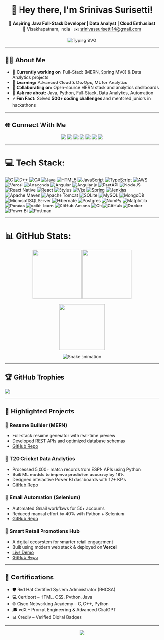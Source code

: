 <h1 align="center">💫 Hey there, I'm Srinivas Surisetti!</h1>

<p align="center">
  🚀 <b>Aspiring Java Full-Stack Developer | Data Analyst | Cloud Enthusiast</b><br>
  📍 Visakhapatnam, India · ✉️ <a href="mailto:srinivassurisetti14@gmail.com">srinivassurisetti14@gmail.com</a>
</p>

<div align="center">
  <img src="https://readme-typing-svg.demolab.com?font=Fira+Code&size=26&pause=1000&center=true&vCenter=true&width=700&color=%2300E7FF&lines=%F0%9F%92%BB%20Java%20Full%20Stack%20Developer;%E2%9A%A1%20MERN%20Stack%20Developer;%F0%9F%93%8A%20Data%20Analyst%20%7C%20Cloud%20Enthusiast;%F0%9F%9A%80%20Always%20learning%20new%20tech!" alt="Typing SVG" />
</div>




---

## 👨‍💻 About Me

- 🔭 **Currently working on:** Full-Stack (MERN, Spring MVC) & Data Analytics projects  
- 🌱 **Learning:** Advanced Cloud & DevOps, ML for Analytics  
- 👯 **Collaborating on:** Open-source MERN stack and analytics dashboards  
- 💬 **Ask me about:** Java, Python, Full-Stack, Data Analytics, Automation  
- ⚡ **Fun Fact:** Solved **500+ coding challenges** and mentored juniors in hackathons  

---

## 🌐 Connect With Me

<p align="center">
  <a href="https://discord.gg/cgyHN7nU"><img src="https://img.shields.io/badge/Discord-5865F2?logo=discord&logoColor=white&style=for-the-badge"></a>
  <a href="https://www.facebook.com/srinvasu.surisetti"><img src="https://img.shields.io/badge/Facebook-1877F2?logo=facebook&logoColor=white&style=for-the-badge"></a>
  <a href="https://www.instagram.com/srinivas.surisetti/"><img src="https://img.shields.io/badge/Instagram-E4405F?logo=instagram&logoColor=white&style=for-the-badge"></a>
  <a href="https://www.linkedin.com/in/srinivas-surisetti-3083a5250/"><img src="https://img.shields.io/badge/LinkedIn-0077B5?logo=linkedin&logoColor=white&style=for-the-badge"></a>
  <a href="https://stackoverflow.com/users/31066916/srinivas-sri"><img src="https://img.shields.io/badge/Stackoverflow-FE7A16?logo=stack-overflow&logoColor=white&style=for-the-badge"></a>
  <a href="https://x.com/sri_n_vasu"><img src="https://img.shields.io/badge/X-000000?logo=x&logoColor=white&style=for-the-badge"></a>
  <a href="mailto:srinivassurisetti14@gmail.com"><img src="https://img.shields.io/badge/Gmail-D14836?logo=gmail&logoColor=white&style=for-the-badge"></a>
</p>

---
# 💻 Tech Stack:
![C](https://img.shields.io/badge/c-%2300599C.svg?style=for-the-badge&logo=c&logoColor=white) ![C++](https://img.shields.io/badge/c++-%2300599C.svg?style=for-the-badge&logo=c%2B%2B&logoColor=white) ![C#](https://img.shields.io/badge/c%23-%23239120.svg?style=for-the-badge&logo=csharp&logoColor=white) ![Java](https://img.shields.io/badge/java-%23ED8B00.svg?style=for-the-badge&logo=openjdk&logoColor=white) ![HTML5](https://img.shields.io/badge/html5-%23E34F26.svg?style=for-the-badge&logo=html5&logoColor=white) ![JavaScript](https://img.shields.io/badge/javascript-%23323330.svg?style=for-the-badge&logo=javascript&logoColor=%23F7DF1E) ![TypeScript](https://img.shields.io/badge/typescript-%23007ACC.svg?style=for-the-badge&logo=typescript&logoColor=white) ![AWS](https://img.shields.io/badge/AWS-%23FF9900.svg?style=for-the-badge&logo=amazon-aws&logoColor=white) ![Vercel](https://img.shields.io/badge/vercel-%23000000.svg?style=for-the-badge&logo=vercel&logoColor=white) ![Anaconda](https://img.shields.io/badge/Anaconda-%2344A833.svg?style=for-the-badge&logo=anaconda&logoColor=white) ![Angular](https://img.shields.io/badge/angular-%23DD0031.svg?style=for-the-badge&logo=angular&logoColor=white) ![Angular.js](https://img.shields.io/badge/angular.js-%23E23237.svg?style=for-the-badge&logo=angularjs&logoColor=white) ![FastAPI](https://img.shields.io/badge/FastAPI-005571?style=for-the-badge&logo=fastapi) ![NodeJS](https://img.shields.io/badge/node.js-6DA55F?style=for-the-badge&logo=node.js&logoColor=white) ![React Native](https://img.shields.io/badge/react_native-%2320232a.svg?style=for-the-badge&logo=react&logoColor=%2361DAFB) ![React](https://img.shields.io/badge/react-%2320232a.svg?style=for-the-badge&logo=react&logoColor=%2361DAFB) ![Stylus](https://img.shields.io/badge/stylus-%23ff6347.svg?style=for-the-badge&logo=stylus&logoColor=white) ![Vite](https://img.shields.io/badge/vite-%23646CFF.svg?style=for-the-badge&logo=vite&logoColor=white) ![Spring](https://img.shields.io/badge/spring-%236DB33F.svg?style=for-the-badge&logo=spring&logoColor=white) ![Jenkins](https://img.shields.io/badge/jenkins-%232C5263.svg?style=for-the-badge&logo=jenkins&logoColor=white) ![Apache Maven](https://img.shields.io/badge/Apache%20Maven-C71A36?style=for-the-badge&logo=Apache%20Maven&logoColor=white) ![Apache Tomcat](https://img.shields.io/badge/apache%20tomcat-%23F8DC75.svg?style=for-the-badge&logo=apache-tomcat&logoColor=black) ![SQLite](https://img.shields.io/badge/sqlite-%2307405e.svg?style=for-the-badge&logo=sqlite&logoColor=white) ![MySQL](https://img.shields.io/badge/mysql-4479A1.svg?style=for-the-badge&logo=mysql&logoColor=white) ![MongoDB](https://img.shields.io/badge/MongoDB-%234ea94b.svg?style=for-the-badge&logo=mongodb&logoColor=white) ![MicrosoftSQLServer](https://img.shields.io/badge/Microsoft%20SQL%20Server-CC2927?style=for-the-badge&logo=microsoft%20sql%20server&logoColor=white) ![Hibernate](https://img.shields.io/badge/Hibernate-59666C?style=for-the-badge&logo=Hibernate&logoColor=white) ![Postgres](https://img.shields.io/badge/postgres-%23316192.svg?style=for-the-badge&logo=postgresql&logoColor=white) ![NumPy](https://img.shields.io/badge/numpy-%23013243.svg?style=for-the-badge&logo=numpy&logoColor=white) ![Matplotlib](https://img.shields.io/badge/Matplotlib-%23ffffff.svg?style=for-the-badge&logo=Matplotlib&logoColor=black) ![Pandas](https://img.shields.io/badge/pandas-%23150458.svg?style=for-the-badge&logo=pandas&logoColor=white) ![scikit-learn](https://img.shields.io/badge/scikit--learn-%23F7931E.svg?style=for-the-badge&logo=scikit-learn&logoColor=white) ![GitHub Actions](https://img.shields.io/badge/github%20actions-%232671E5.svg?style=for-the-badge&logo=githubactions&logoColor=white) ![Git](https://img.shields.io/badge/git-%23F05033.svg?style=for-the-badge&logo=git&logoColor=white) ![GitHub](https://img.shields.io/badge/github-%23121011.svg?style=for-the-badge&logo=github&logoColor=white) ![Docker](https://img.shields.io/badge/docker-%230db7ed.svg?style=for-the-badge&logo=docker&logoColor=white) ![Power Bi](https://img.shields.io/badge/power_bi-F2C811?style=for-the-badge&logo=powerbi&logoColor=black) ![Postman](https://img.shields.io/badge/Postman-FF6C37?style=for-the-badge&logo=postman&logoColor=white)

--- 

# 📊 GitHub Stats:
<p align="center">
  <img src="https://github-readme-stats.vercel.app/api?username=SrinivasSurisetti&theme=ambient_gradient&hide_border=false&include_all_commits=true&count_private=true" height="160px" />
  <img src="https://github-readme-streak-stats.herokuapp.com/?user=SrinivasSurisetti&theme=ambient_gradient&hide_border=false" height="160px" />
</p>

<p align="center">
  <img src="https://github-readme-stats.vercel.app/api/top-langs/?username=SrinivasSurisetti&theme=ambient_gradient&hide_border=false&layout=compact&langs_count=8" height="150px" />
</p>

<!-- Snake Game Repo View -->

<div align="center">
  <img src="https://profile-readme-generator.com/assets/snake.svg" alt="Snake animation" />
</div>

--- 

## 🏆 GitHub Trophies
![](https://github-profile-trophy.vercel.app/?username=SrinivasSurisetti&theme=radical&no-frame=false&no-bg=true&margin-w=4)

---

## 📂 Highlighted Projects

### 📝 Resume Builder (MERN)
- Full-stack resume generator with real-time preview  
- Developed REST APIs and optimized database schemas  
- [GitHub Repo](https://github.com/SrinivasSurisetti/Resume-Builder)

### 🏏 T20 Cricket Data Analytics
- Processed 5,000+ match records from ESPN APIs using Python  
- Built ML models to improve prediction accuracy by 18%  
- Designed interactive Power BI dashboards with 12+ KPIs  
- [GitHub Repo](https://github.com/SrinivasSurisetti/T20CricketDataAnalytics)

### 📧 Email Automation (Selenium)
- Automated Gmail workflows for 50+ accounts  
- Reduced manual effort by 40% with Python + Selenium  
- [GitHub Repo](https://github.com/SrinivasSurisetti/Python-Automation)

### 🛒 Smart Retail Promotions Hub
- A digital ecosystem for smarter retail engagement  
- Built using modern web stack & deployed on **Vercel**  
- [Live Demo](https://smart-retail-promotions-hub.vercel.app/)  
- [GitHub Repo](https://github.com/YourGitHubRepoLink)

---

## 📜 Certifications

- 🛡️ Red Hat Certified System Administrator (RHCSA)  
- 💻 Certiport – HTML, CSS, Python, Java  
- 🌐 Cisco Networking Academy – C, C++, Python  
- 🎓 edX – Prompt Engineering & Advanced ChatGPT  
- 📊 Credly – [Verified Digital Badges](https://www.credly.com/users/srinivas-surisetti/)

---

<p align="center">
  <img src="https://img.shields.io/badge/Made%20with%20❤️%20by-Srinivas%20Surisetti-ff69b4?style=for-the-badge" />
</p>
<!-- Proudly created with GPRM ( https://gprm.itsvg.in ) -->
